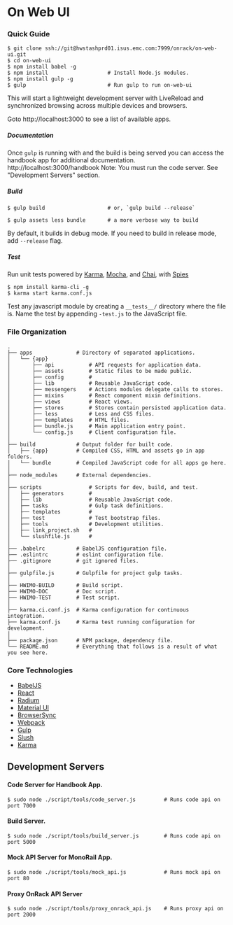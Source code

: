 # On Web UI

### Quick Guide

```shell
$ git clone ssh://git@hwstashprd01.isus.emc.com:7999/onrack/on-web-ui.git
$ cd on-web-ui
$ npm install babel -g
$ npm install                   # Install Node.js modules.
$ npm install gulp -g
$ gulp                          # Run gulp to run on-web-ui
```

This will start a lightweight development server with LiveReload and
synchronized browsing across multiple devices and browsers.

Goto http://localhost:3000 to see a list of available apps.

##### Documentation
Once `gulp` is running with and the build is being served you can access the handbook app for additional documentation.
http://localhost:3000/handbook
Note: You must run the code server. See "Development Servers" section.

##### Build
```shell
$ gulp build                    # or, `gulp build --release`
```
```shell
$ gulp assets less bundle       # a more verbose way to build
```
By default, it builds in debug mode. If you need to build in release mode, add
`--release` flag.

##### Test
Run unit tests powered by [Karma](http://karma-runner.github.io/),
    [Mocha](http://mochajs.org/), and
    [Chai](http://chaijs.com/), with [Spies](https://github.com/chaijs/chai-spies)
```shell
$ npm install karma-cli -g
$ karma start karma.conf.js
```
Test any javascript module by creating a `__tests__/` directory where
the file is. Name the test by appending `-test.js` to the JavaScript file.

### File Organization
```
.
├── apps              # Directory of separated applications.
│   └── {app}
│       ├── api           # API requests for application data.
│       ├── assets        # Static files to be made public.
│       ├── config        #
│       ├── lib           # Reusable JavaScript code.
│       ├── messengers    # Actions modules delegate calls to stores.
│       ├── mixins        # React component mixin definitions.
│       ├── views         # React views.
│       ├── stores        # Stores contain persisted application data.
│       ├── less          # Less and CSS files.
│       ├── templates     # HTML files.
│       ├── bundle.js     # Main application entry point.
│       └── config.js     # Client configuration file.
│
├── build             # Output folder for built code.
│   ├── {app}         # Compiled CSS, HTML and assets go in app folders.
│   └── bundle        # Compiled JavaScript code for all apps go here.
│
├── node_modules      # External dependencies.
│
├── scripts               # Scripts for dev, build, and test.
│   ├── generators        #
│   ├── lib               # Reusable JavaScript code.
│   ├── tasks             # Gulp task definitions.
│   ├── templates         #
│   ├── test              # Test bootstrap files.
│   ├── tools             # Development utilities.
│   ├── link_project.sh   #
│   └── slushfile.js      #
│
├── .babelrc          # BabelJS configuration file.
├── .eslintrc         # eslint configuration file.
├── .gitignore        # git ignored files.
│
├── gulpfile.js       # Gulpfile for project gulp tasks.
│
├── HWIMO-BUILD       # Build script.
├── HWIMO-DOC         # Doc script.
├── HWIMO-TEST        # Test script.
│
├── karma.ci.conf.js  # Karma configuration for continuous integration.
├── karma.conf.js     # Karma test running configuration for development.
│
├── package.json      # NPM package, dependency file.
└── README.md         # Everything that follows is a result of what you see here.
```

### Core Technologies
 * [BabelJS](http://babeljs.io/docs/learn-es2015/#ecmascript-6-features')
 * [React](https://facebook.github.io/react/docs/getting-started.html)
 * [Radium](http://projects.formidablelabs.com/radium/)
 * [Material UI](http://material-ui.com/#/components/appbar)
 * [BrowserSync](http://www.browsersync.io/)
 * [Webpack](http://webpack.github.io/)
 * [Gulp](http://gulpjs.com/)
 * [Slush](http://slushjs.github.io/)
 * [Karma](http://karma-runner.github.io/)

## Development Servers
#### Code Server for Handbook App.
```shell
$ sudo node ./script/tools/code_server.js         # Runs code api on port 7000
```
#### Build Server.
```shell
$ sudo node ./script/tools/build_server.js        # Runs code api on port 5000
```
#### Mock API Server for MonoRail App.
```shell
$ sudo node ./script/tools/mock_api.js            # Runs mock api on port 80
```
#### Proxy OnRack API Server
```shell
$ sudo node ./script/tools/proxy_onrack_api.js    # Runs proxy api on port 2000
```
